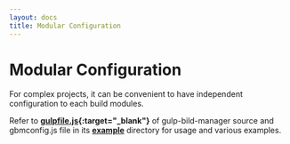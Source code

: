 ```yaml
---
layout: docs
title: Modular Configuration
---
```


# Modular Configuration
For complex projects, it can be convenient to have independent configuration to each build modules.

Refer to **[gulpfile.js][1]{:target="_blank"}** of gulp-bild-manager source and gbmconfig.js file in its **[example][0]** directory for usage and various examples.

[0]: {{site.repo}}/examples
[1]: {{site.repo}}/gulpfile.js

